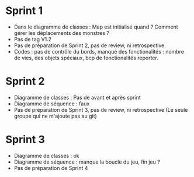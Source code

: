 # Sprint 1
- Dans le diagramme de classes : Map est initialisé quand ? Comment gérer les déplacements des monstres ?
- Pas de tag V1.2
- Pas de préparation de Sprint 2, pas de review, ni retrospective
- Codes : pas de contrôle du bords, manqué des fonctionalités : nombre de vies, des objets spéciaux, bcp de fonctionalités reporter.

# Sprint 2
- Diagramme de classes : Pas de avant et après sprint
- Diagramme de séquence : faux
- Pas de préparation de Sprint 3, pas de review, ni retrospective 
(Le seule groupe qui ne m'ajoute pas au git) 

# Sprint 3
- Diagramme de classes : ok
- Diagramme de séquence : manque la boucle du jeu, fin jeu ?
- Pas de préparation de Sprint 4
